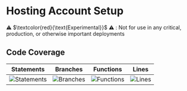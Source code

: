 
# Hosting Account Setup

⚠️ $\textcolor{red}{\text{Experimental}}$ ⚠️ : Not for use in any critical, production, or otherwise important deployments

## Code Coverage

| Statements                  | Branches                | Functions                 | Lines             |
| --------------------------- | ----------------------- | ------------------------- | ----------------- |
| ![Statements](https://img.shields.io/badge/statements-92.29%25-brightgreen.svg?style=flat) | ![Branches](https://img.shields.io/badge/branches-91.42%25-brightgreen.svg?style=flat) | ![Functions](https://img.shields.io/badge/functions-93.4%25-brightgreen.svg?style=flat) | ![Lines](https://img.shields.io/badge/lines-92.19%25-brightgreen.svg?style=flat) |


